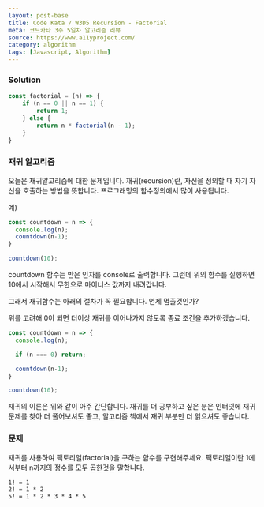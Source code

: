 ```yaml
---
layout: post-base
title: Code Kata / W3D5 Recursion - Factorial
meta: 코드카타 3주 5일차 알고리즘 리뷰
source: https://www.a11yproject.com/
category: algorithm
tags: [Javascript, Algorithm]
---
```


### Solution

```js
const factorial = (n) => {
    if (n == 0 || n == 1) {
        return 1;
    } else {
        return n * factorial(n - 1);
    }
}
```

### 재귀 알고리즘

오늘은 재귀알고리즘에 대한 문제입니다.
재귀(recursion)란, 자신을 정의할 때 자기 자신을 호출하는 방법을 뜻합니다. 프로그래밍의 함수정의에서 많이 사용됩니다.

예)

```js
const countdown = n => {
  console.log(n);
  countdown(n-1);
}

countdown(10);
```

countdown 함수는 받은 인자를 console로 출력합니다.
그런데 위의 함수를 실행하면 10에서 시작해서 무한으로 마이너스 값까지 내려갑니다.

그래서 재귀함수는 아래의 절차가 꼭 필요합니다.
언제 멈출것인가?

위를 고려해 0이 되면 더이상 재귀를 이어나가지 않도록 종료 조건을 추가하겠습니다.

```js
const countdown = n => {
  console.log(n);

  if (n === 0) return;

  countdown(n-1);
}

countdown(10);
```

재귀의 이론은 위와 같이 아주 간단합니다. 재귀를 더 공부하고 싶은 분은 인터넷에 재귀 문제를 찾아 더 풀어보셔도 좋고, 알고리즘 책에서 재귀 부분만 더 읽으셔도 좋습니다.

### 문제

재귀를 사용하여 팩토리얼(factorial)을 구하는 함수를 구현해주세요.
팩토리얼이란 1에서부터 n까지의 정수를 모두 곱한것을 말합니다.

```text
1! = 1
2! = 1 * 2
5! = 1 * 2 * 3 * 4 * 5
```
